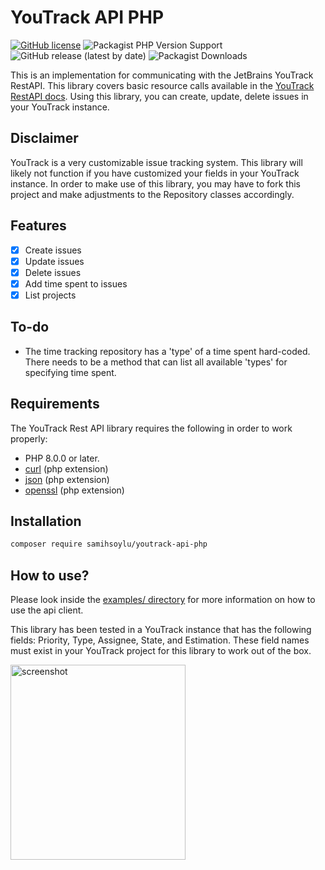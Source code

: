 # YouTrack API PHP

[![GitHub license](https://img.shields.io/github/license/samihsoylu/youtrack-api-php?style=for-the-badge)](https://github.com/samihsoylu/youtrack-api-php/blob/master/LICENSE)
![Packagist PHP Version Support](https://img.shields.io/packagist/php-v/samihsoylu/youtrack-api-php?style=for-the-badge)
![GitHub release (latest by date)](https://img.shields.io/github/v/release/samihsoylu/youtrack-api-php?label=stable&style=for-the-badge)
![Packagist Downloads](https://img.shields.io/packagist/dt/samihsoylu/youtrack-api-php?style=for-the-badge)

This is an implementation for communicating with the JetBrains YouTrack RestAPI. This library covers basic resource calls available in the [YouTrack RestAPI docs](https://www.jetbrains.com/help/youtrack/devportal/api-resources.html). Using this library, you can create, update, delete issues in your YouTrack instance.

## Disclaimer
YouTrack is a very customizable issue tracking system. This library will likely not function if you have customized your fields in your YouTrack instance. In order to make use of this library, you may have to fork this project and make adjustments to the Repository classes accordingly.

## Features
- [x] Create issues
- [x] Update issues
- [x] Delete issues
- [x] Add time spent to issues
- [x] List projects

## To-do
* The time tracking repository has a 'type' of a time spent hard-coded. There needs to be a method that can list all available 'types' for specifying time spent. 

## Requirements

The YouTrack Rest API library requires the following in order to work properly:

* PHP 8.0.0 or later.
* [curl](https://www.php.net/manual/en/book.curl.php) (php extension)
* [json](https://www.php.net/manual/en/book.json.php) (php extension)
* [openssl](https://www.php.net/manual/en/book.openssl.php) (php extension)

## Installation

```sh
composer require samihsoylu/youtrack-api-php
```

## How to use?

Please look inside the [examples/ directory](https://github.com/samihsoylu/youtrack-api-php/tree/master/examples) for more information on how to use the api client.

This library has been tested in a YouTrack instance that has the following fields: Priority, Type, Assignee, State, and Estimation. These field names must exist in your YouTrack project for this library to work out of the box. 

<img src="https://nivano.nl/downloads/youtrack-fields-menu.png" alt="screenshot" height="312px" width="280px" />
